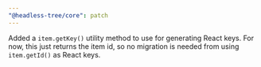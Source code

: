 ```yaml
---
"@headless-tree/core": patch
---
```


Added a `item.getKey()` utility method to use for generating React keys. For now, this just returns the item id, so no migration is needed from using `item.getId()` as React keys.
